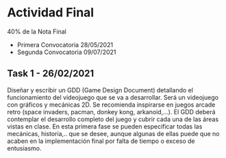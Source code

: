# Actividad Final

40% de la Nota Final

- Primera Convocatoria 28/05/2021
- Segunda Convocatoria 09/07/2021

## Task 1 - 26/02/2021

Diseñar y escribir un GDD (Game Design Document) detallando el funcionamiento del videojuego que se va a desarrollar. Será un videojuego con gráficos y mecánicas 2D. Se recomienda inspirarse en juegos arcade retro (space invaders, pacman, donkey kong, arkanoid,...). El GDD deberá contemplar el desarrollo completo del juego y cubrir cada una de las áreas vistas en clase. En esta primera fase se pueden especificar todas las mecánicas, historia,.. que se desee, aunque algunas de ellas puede que no acaben en la implementación final por falta de tiempo o exceso de entusiasmo.